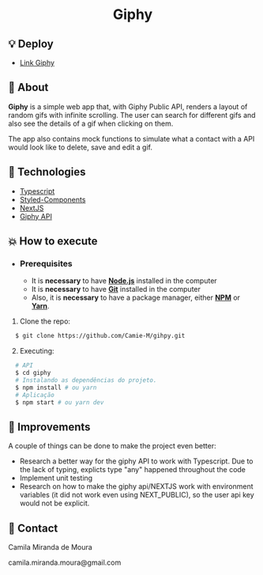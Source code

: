 <h1 align="center">
    Giphy
</h1>

## :bulb: Deploy

- [Link Giphy](https://gihpy.vercel.app/)

## :bookmark: About

**Giphy** is a simple web app that, with Giphy Public API, renders a layout of random gifs with infinite scrolling. The user can search for different gifs and also see the details of a gif when clicking on them.

The app also contains mock functions to simulate what a contact with a API would look like to delete, save and edit a gif.

## :rocket: Technologies

- [Typescript](https://www.typescriptlang.org/)
- [Styled-Components](https://styled-components.com/)
- [NextJS](https://nextjs.org/)
- [Giphy API](https://developers.giphy.com/)

## :boom: How to execute

- ### **Prerequisites**

  - It is **necessary** to have **[Node.js](https://nodejs.org/en/)** installed in the computer
  - It is **necessary** to have **[Git](https://git-scm.com/)** installed in the computer
  - Also, it is **necessary** to have a package manager, either **[NPM](https://www.npmjs.com/)** or **[Yarn](https://yarnpkg.com/)**.

1. Clone the repo:

```sh
  $ git clone https://github.com/Camie-M/gihpy.git
```

2. Executing:

```sh
  # API
  $ cd giphy
  # Instalando as dependências do projeto.
  $ npm install # ou yarn
  # Aplicação
  $ npm start # ou yarn dev
```

## :jigsaw: Improvements
A couple of things can be done to make the project even better:
- Research a better way for the giphy API to work with Typescript. Due to the lack of typing, explicts type "any" happened throughout the code
- Implement unit testing
-  Research on how to make the giphy api/NEXTJS work with environment variables (it did not work even using NEXT_PUBLIC), so the user api key would not be explicit.

## :email: Contact

<p>Camila Miranda de Moura</p>
camila.miranda.moura@gmail.com

